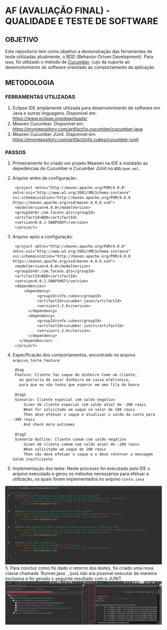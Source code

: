 # AF (AVALIAÇÃO FINAL) - QUALIDADE E TESTE DE SOFTWARE
## OBJETIVO
Este repositorio tem como objetivo a demonstração das ferramentas de teste utilizadas atualmente, o BDD (Behavior-Driven Development). Para isso, foi utilizado o método de <a href="https://cucumber.io/docs/guides/api-automation/?lang=java">Cucumber</a>, cujo 
da suporte ao desenvolvimento do software orientado ao comportamento da aplicação.

## METODOLOGIA
### FERRAMENTAS UTILIZADAS
1. Eclipse IDE amplamente utilizada para desenvolvimento de software em Java e outras linguagens. Disponível em: https://www.eclipse.org/downloads/
2. Meaven Cucumber. Disponível em: https://mvnrepository.com/artifact/io.cucumber/cucumber-java
3. Meaven Cucumber JUnit. Disponível em: https://mvnrepository.com/artifact/info.cukes/cucumber-junit

### PASSOS
1. Primeiramente foi criado um projeto Meaven na IDE e instalado as depedências do Cucumber e Cucumber JUnit no `BDD/pom.xml`.
  1. Arquivo antes da configuração:
     ```
      <project xmlns="http://maven.apache.org/POM/4.0.0" xmlns:xsi="http://www.w3.org/2001/XMLSchema-instance" xsi:schemaLocation="http://maven.apache.org/POM/4.0.0 https://maven.apache.org/xsd/maven-4.0.0.xsd">
      <modelVersion>4.0.0</modelVersion>
      <groupId>br.com.facens.qts</groupId>
      <artifactId>BDD</artifactId>
      <version>0.0.1-SNAPSHOT</version>
      </project>
     ```
  3. Arquivo após a configuração:
     ```
      <project xmlns="http://maven.apache.org/POM/4.0.0" xmlns:xsi="http://www.w3.org/2001/XMLSchema-instance" xsi:schemaLocation="http://maven.apache.org/POM/4.0.0 https://maven.apache.org/xsd/maven-4.0.0.xsd">
      <modelVersion>4.0.0</modelVersion>
      <groupId>br.com.facens.qts</groupId>
      <artifactId>BDD</artifactId>
      <version>0.0.1-SNAPSHOT</version>
      <dependencies>
    	  <dependency>
    		    <groupId>info.cukes</groupId>
    		    <artifactId>cucumber-java</artifactId>
    		    <version>1.2.6</version>
    		</dependency>
    		<dependency>
    		    <groupId>info.cukes</groupId>
    		    <artifactId>cucumber-junit</artifactId>
    		    <version>1.2.6</version>
    		</dependency>
    	</dependencies>
      </project>
     ```

2. Especificação dos comportamentos, encontrado no arquivo `arquivo_teste.feature`:
   ```
    @tag
    Feature: Cliente faz saque de dinheiro Como um cliente,
      eu gostaria de sacar dinheiro em caixa eletronico,
      para que eu não tenha que esperar em uma fila do banco
    
    @tag1
    Scenario: Cliente especial com saldo negativo
        Given Um cliente especial com saldo atual de -200 reais
        When for solicitado um saque no valor de 100 reais
        Then deve efetuar o saque e atualizar o saldo da conta para -300 reais
        And check more outcomes
    
    @tag2
    Scenario Outline: Cliente comum com saldo negativo
        Given Um cliente comum com saldo atual de -200 reais
        When solicitado um saque de 200 reais
        Then não deve efetuar o saque e e deve retornar a mensagem Saldo insuficiente
   ```
3. Implementação dos teste: Neste processo foi executado pela IDE o arquivo executado e gerou os métodos necessários para efetuar a utilização, os quais foram implementados no arquivo `Conta.java` 
 <img src="https://github.com/flima21/AF_ContaBancaria/blob/main/ImagensBDD/Img3.png">
5. Para concluir como foi dado o retorno dos testes, foi criado uma nova classe chamada `Runner.java` , pois não era possível executar de maneira exclusíva e foi gerado o seguinte resultado com o JUNIT. <img src="https://github.com/flima21/AF_ContaBancaria/blob/main/ImagensBDD/Img1.png">
